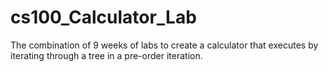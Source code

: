 # cs100_Calculator_Lab
The combination of 9 weeks of labs to create a calculator that executes by iterating through a tree in a pre-order iteration.
